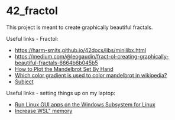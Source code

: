 # 42_fractol
This project is meant to create graphically beautiful fractals.

Useful links - Fractol:
- https://harm-smits.github.io/42docs/libs/minilibx.html
- https://medium.com/@leogaudin/fract-ol-creating-graphically-beautiful-fractals-6664b6b045b5
- [How to Plot the Mandelbrot Set By Hand](https://www.wikihow.com/Plot-the-Mandelbrot-Set-By-Hand)
- [Which color gradient is used to color mandelbrot in wikipedia?](https://stackoverflow.com/questions/16500656/which-color-gradient-is-used-to-color-mandelbrot-in-wikipedia)
- [Subject](https://github.com/VBrazhnik/Fract-ol/blob/master/fract_ol.en.pdf)

Useful links - setting things up on my laptop:
- [Run Linux GUI apps on the Windows Subsystem for Linux](https://learn.microsoft.com/en-us/windows/wsl/tutorials/gui-apps)
- [Increase WSL" memory](https://learn.microsoft.com/en-us/answers/questions/1296124/how-to-increase-memory-and-cpu-limits-for-wsl2-win)
